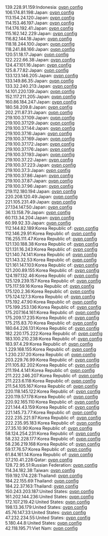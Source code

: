 139.228.91.159:Indonesia: [ovpn config](vpn/139_228_91_159.ovpn)  
106.174.81.198:Japan: [ovpn config](vpn/106_174_81_198.ovpn)  
113.154.24.120:Japan: [ovpn config](vpn/113_154_24_120.ovpn)  
114.153.46.197:Japan: [ovpn config](vpn/114_153_46_197.ovpn)  
114.176.192.41:Japan: [ovpn config](vpn/114_176_192_41.ovpn)  
115.162.142.229:Japan: [ovpn config](vpn/115_162_142_229.ovpn)  
116.82.144.18:Japan: [ovpn config](vpn/116_82_144_18.ovpn)  
118.18.244.100:Japan: [ovpn config](vpn/118_18_244_100.ovpn)  
118.241.88.166:Japan: [ovpn config](vpn/118_241_88_166.ovpn)  
120.51.18.17:Japan: [ovpn config](vpn/120_51_18_17.ovpn)  
122.222.66.38:Japan: [ovpn config](vpn/122_222_66_38.ovpn)  
124.47.101.16:Japan: [ovpn config](vpn/124_47_101_16.ovpn)  
125.8.77.82:Japan: [ovpn config](vpn/125_8_77_82.ovpn)  
133.123.146.205:Japan: [ovpn config](vpn/133_123_146_205.ovpn)  
133.149.86.35:Japan: [ovpn config](vpn/133_149_86_35.ovpn)  
133.32.240.213:Japan: [ovpn config](vpn/133_32_240_213.ovpn)  
14.101.220.139:Japan: [ovpn config](vpn/14_101_220_139.ovpn)  
152.117.211.205:Japan: [ovpn config](vpn/152_117_211_205.ovpn)  
160.86.184.247:Japan: [ovpn config](vpn/160_86_184_247.ovpn)  
180.58.209.8:Japan: [ovpn config](vpn/180_58_209_8.ovpn)  
202.211.87.31:Japan: [ovpn config](vpn/202_211_87_31.ovpn)  
219.100.37.109:Japan: [ovpn config](vpn/219_100_37_109.ovpn)  
219.100.37.129:Japan: [ovpn config](vpn/219_100_37_129.ovpn)  
219.100.37.144:Japan: [ovpn config](vpn/219_100_37_144.ovpn)  
219.100.37.16:Japan: [ovpn config](vpn/219_100_37_16.ovpn)  
219.100.37.169:Japan: [ovpn config](vpn/219_100_37_169.ovpn)  
219.100.37.172:Japan: [ovpn config](vpn/219_100_37_172.ovpn)  
219.100.37.176:Japan: [ovpn config](vpn/219_100_37_176.ovpn)  
219.100.37.193:Japan: [ovpn config](vpn/219_100_37_193.ovpn)  
219.100.37.22:Japan: [ovpn config](vpn/219_100_37_22.ovpn)  
219.100.37.223:Japan: [ovpn config](vpn/219_100_37_223.ovpn)  
219.100.37.3:Japan: [ovpn config](vpn/219_100_37_3.ovpn)  
219.100.37.86:Japan: [ovpn config](vpn/219_100_37_86.ovpn)  
219.100.37.87:Japan: [ovpn config](vpn/219_100_37_87.ovpn)  
219.100.37.96:Japan: [ovpn config](vpn/219_100_37_96.ovpn)  
219.112.180.194:Japan: [ovpn config](vpn/219_112_180_194.ovpn)  
220.208.120.49:Japan: [ovpn config](vpn/220_208_120_49.ovpn)  
221.105.231.49:Japan: [ovpn config](vpn/221_105_231_49.ovpn)  
27.134.147.50:Japan: [ovpn config](vpn/27_134_147_50.ovpn)  
36.13.158.79:Japan: [ovpn config](vpn/36_13_158_79.ovpn)  
60.113.34.204:Japan: [ovpn config](vpn/60_113_34_204.ovpn)  
60.99.92.33:Japan: [ovpn config](vpn/60_99_92_33.ovpn)  
112.144.82.189:Korea Republic of: [ovpn config](vpn/112_144_82_189.ovpn)  
112.146.29.91:Korea Republic of: [ovpn config](vpn/112_146_29_91.ovpn)  
116.255.111.47:Korea Republic of: [ovpn config](vpn/116_255_111_47.ovpn)  
121.130.188.38:Korea Republic of: [ovpn config](vpn/121_130_188_38.ovpn)  
121.131.16.243:Korea Republic of: [ovpn config](vpn/121_131_16_243.ovpn)  
121.140.74.141:Korea Republic of: [ovpn config](vpn/121_140_74_141.ovpn)  
121.143.32.53:Korea Republic of: [ovpn config](vpn/121_143_32_53.ovpn)  
121.161.147.103:Korea Republic of: [ovpn config](vpn/121_161_147_103.ovpn)  
121.200.89.155:Korea Republic of: [ovpn config](vpn/121_200_89_155.ovpn)  
124.197.132.46:Korea Republic of: [ovpn config](vpn/124_197_132_46.ovpn)  
125.129.239.157:Korea Republic of: [ovpn config](vpn/125_129_239_157.ovpn)  
175.117.59.16:Korea Republic of: [ovpn config](vpn/175_117_59_16.ovpn)  
175.120.2.36:Korea Republic of: [ovpn config](vpn/175_120_2_36.ovpn)  
175.124.127.3:Korea Republic of: [ovpn config](vpn/175_124_127_3.ovpn)  
175.192.47.90:Korea Republic of: [ovpn config](vpn/175_192_47_90.ovpn)  
175.199.253.136:Korea Republic of: [ovpn config](vpn/175_199_253_136.ovpn)  
175.207.164.161:Korea Republic of: [ovpn config](vpn/175_207_164_161.ovpn)  
175.209.17.235:Korea Republic of: [ovpn config](vpn/175_209_17_235.ovpn)  
175.215.83.70:Korea Republic of: [ovpn config](vpn/175_215_83_70.ovpn)  
180.64.226.131:Korea Republic of: [ovpn config](vpn/180_64_226_131.ovpn)  
182.220.175.222:Korea Republic of: [ovpn config](vpn/182_220_175_222.ovpn)  
183.100.210.238:Korea Republic of: [ovpn config](vpn/183_100_210_238.ovpn)  
183.97.4.29:Korea Republic of: [ovpn config](vpn/183_97_4_29.ovpn)  
1.229.168.155:Korea Republic of: [ovpn config](vpn/1_229_168_155.ovpn)  
1.230.237.20:Korea Republic of: [ovpn config](vpn/1_230_237_20.ovpn)  
203.229.76.99:Korea Republic of: [ovpn config](vpn/203_229_76_99.ovpn)  
211.105.82.202:Korea Republic of: [ovpn config](vpn/211_105_82_202.ovpn)  
211.194.4.141:Korea Republic of: [ovpn config](vpn/211_194_4_141.ovpn)  
211.222.246.207:Korea Republic of: [ovpn config](vpn/211_222_246_207.ovpn)  
211.223.6.118:Korea Republic of: [ovpn config](vpn/211_223_6_118.ovpn)  
211.54.105.167:Korea Republic of: [ovpn config](vpn/211_54_105_167.ovpn)  
220.118.145.122:Korea Republic of: [ovpn config](vpn/220_118_145_122.ovpn)  
220.119.57.178:Korea Republic of: [ovpn config](vpn/220_119_57_178.ovpn)  
220.92.165.110:Korea Republic of: [ovpn config](vpn/220_92_165_110.ovpn)  
221.144.43.159:Korea Republic of: [ovpn config](vpn/221_144_43_159.ovpn)  
221.145.73.77:Korea Republic of: [ovpn config](vpn/221_145_73_77.ovpn)  
222.235.221.97:Korea Republic of: [ovpn config](vpn/222_235_221_97.ovpn)  
222.235.95.183:Korea Republic of: [ovpn config](vpn/222_235_95_183.ovpn)  
27.35.10.90:Korea Republic of: [ovpn config](vpn/27_35_10_90.ovpn)  
58.124.254.231:Korea Republic of: [ovpn config](vpn/58_124_254_231.ovpn)  
58.232.228.177:Korea Republic of: [ovpn config](vpn/58_232_228_177.ovpn)  
58.236.219.168:Korea Republic of: [ovpn config](vpn/58_236_219_168.ovpn)  
59.17.76.57:Korea Republic of: [ovpn config](vpn/59_17_76_57.ovpn)  
61.84.161.14:Korea Republic of: [ovpn config](vpn/61_84_161_14.ovpn)  
37.210.41.228:Qatar: [ovpn config](vpn/37_210_41_228.ovpn)  
128.72.95.51:Russian Federation: [ovpn config](vpn/128_72_95_51.ovpn)  
114.34.182.38:Taiwan: [ovpn config](vpn/114_34_182_38.ovpn)  
159.192.174.228:Thailand: [ovpn config](vpn/159_192_174_228.ovpn)  
184.22.155.69:Thailand: [ovpn config](vpn/184_22_155_69.ovpn)  
184.22.37.163:Thailand: [ovpn config](vpn/184_22_37_163.ovpn)  
150.243.203.187:United States: [ovpn config](vpn/150_243_203_187.ovpn)  
161.202.144.236:United States: [ovpn config](vpn/161_202_144_236.ovpn)  
172.107.219.42:United States: [ovpn config](vpn/172_107_219_42.ovpn)  
198.13.36.179:United States: [ovpn config](vpn/198_13_36_179.ovpn)  
45.76.147.33:United States: [ovpn config](vpn/45_76_147_33.ovpn)  
47.232.234.55:United States: [ovpn config](vpn/47_232_234_55.ovpn)  
5.180.44.8:United States: [ovpn config](vpn/5_180_44_8.ovpn)  
42.118.195.71:Viet Nam: [ovpn config](vpn/42_118_195_71.ovpn)  
